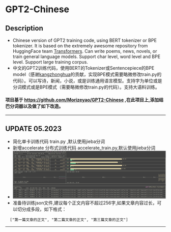 # GPT2-Chinese

## Description

- Chinese version of GPT2 training code, using BERT tokenizer or BPE tokenizer. It is based on the extremely awesome repository from HuggingFace team [Transformers](https://github.com/huggingface/transformers). Can write poems, news, novels, or train general language models. Support char level, word level and BPE level. Support large training corpus.
- 中文的GPT2训练代码，使用BERT的Tokenizer或Sentencepiece的BPE model（感谢[kangzhonghua](https://github.com/kangzhonghua)的贡献，实现BPE模式需要略微修改train.py的代码）。可以写诗，新闻，小说，或是训练通用语言模型。支持字为单位或是分词模式或是BPE模式（需要略微修改train.py的代码）。支持大语料训练。


 #### 项目基于 https://github.com/Morizeyao/GPT2-Chinese ,在此项目上,添加结巴分词器以及做了如下改造。

----
## UPDATE 05.2023
+ 简化单卡训练代码 train.py ,默认使用jieba分词
+ 新增accelerate 分布式训练代码 accelerate_train.py,默认使用jieba分词
+ ![img.png](images/img.png)
+ 准备待训练json文件,建议每个正文内容不超过256字,如果文章内容过长，可以切分成多段，如下格式：
~~~
  ["第一篇文章的正文", "第二篇文章的正文", "第三篇文章的正文"]
~~~
----

